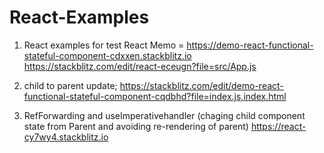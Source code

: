# React-Examples
1. React examples for test
React Memo = https://demo-react-functional-stateful-component-cdxxen.stackblitz.io
https://stackblitz.com/edit/react-eceugn?file=src/App.js

2. child to parent update;
https://stackblitz.com/edit/demo-react-functional-stateful-component-cqdbhd?file=index.js,index.html

3. RefForwarding and useImperativehandler (chaging child component state from Parent and avoiding re-rendering of parent)
https://react-cy7wy4.stackblitz.io

